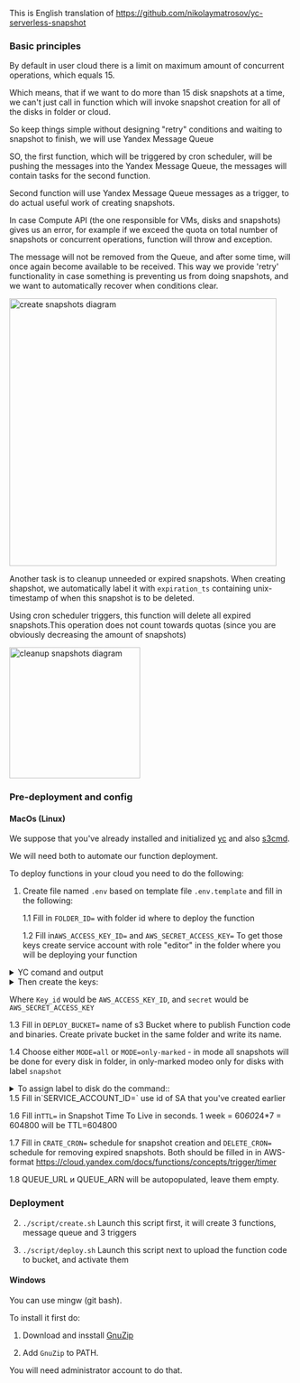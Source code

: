 This is English translation of https://github.com/nikolaymatrosov/yc-serverless-snapshot

### Basic principles

By default in user cloud there is a limit on maximum amount of concurrent operations, which equals 15.

Which means, that if we want to do more than 15 disk snapshots at a time, we can't just call in function which will invoke snapshot creation for all of the disks in folder or cloud.

So keep things simple without designing "retry" conditions and waiting to snapshot to finish, we will use Yandex Message Queue

SO, the first function, which will be triggered by cron scheduler, will be pushing the messages into the Yandex Message Queue, the messages will contain tasks for the second  function.

Second function will use Yandex Message Queue messages as a trigger, to do actual useful work of creating snapshots.

In case Compute API (the one responsible for VMs, disks and snapshots) gives us an error, for example if we exceed the quota on total number of snapshots or concurrent operations, function will throw and exception.

The message will not be removed from the Queue, and after some time, will once again become available to be received. This way we provide
'retry' functionality in case something is preventing us from doing snapshots, and we want to automatically recover when conditions clear.

<img src="assets/create.png" width="474px" alt="create snapshots diagram">

Another task is to cleanup unneeded or expired snapshots. When creating shapshot, we automatically label it with  `expiration_ts` containing unix-timestamp of when this snapshot is to be deleted.

Using cron scheduler triggers, this function will delete all expired snapshots.This operation does not count towards quotas (since you are obviously decreasing the amount of snapshots)

<img src="assets/cleanup.png" width="232px" alt="cleanup snapshots diagram">

### Pre-deployment and config
#### MacOs (Linux)

We suppose that you've already installed and initialized [yc](https://cloud.yandex.com/docs/cli/quickstart) and also [s3cmd](https://cloud.yandex.com/docs/storage/tools/s3cmd). 

We will need both to automate our function deployment.

To deploy functions in your cloud you need to do the following:

1. Create file named `.env` based on template file `.env.template` and fill in the following:

    1.1 Fill in `FOLDER_ID=` with folder id where to deploy the function
   
    1.2 Fill in`AWS_ACCESS_KEY_ID=` and `AWS_SECRET_ACCESS_KEY=` 
        To get those keys create service account with role "editor" in the folder where you will be deploying your function
        
<details><summary>YC comand and output</summary>

``` 
yc iam service-account create --name sa-snapshot 
--description "service account for snapshot automation" --format=json
```
           
```json
{ 
"id": "aje82e80o9roadhod6bl",
"folder_id": "b1gul7j7tkf53j6imep0",
"created_at": "2020-10-07T01:18:02Z",
"name": "sa-snapshot",
"description": "service account for snapshot automation" 
}
```
</details>        


<details><summary>Then create the keys:</summary>

```
yc iam access-key create --service-account-name sa-snapshot --format=json
```
          
```json
{ 
"access_key": 
             { 
               "id": "ajeup40ardboshpnifcn",
               "service_account_id": "aje82e80o9roadhod6bl",
               "created_at": "2020-10-07T01:20:11Z",
               "key_id": "qPKMRDUcwxPWHQ1D7av4 
             },
 "secret": "somesecrett" 
} 
```
</details> 

Where `Key_id` would be `AWS_ACCESS_KEY_ID`, and `secret` would be `AWS_SECRET_ACCESS_KEY`
       
   1.3 Fill in `DEPLOY_BUCKET=` name of s3 Bucket where to publish Function code and binaries. Create private  bucket in the same folder and write its name.
    
   1.4 Choose either `MODE=all` or `MODE=only-marked` - in mode all snapshots will be done for every disk in folder, in only-marked modeo only for disks with              label `snapshot` 
   <details><summary>To assign label to disk do the command::</summary> 
  
 `yc compute disk add-labels --name=init-test-disk --labels=snapshot=1`
      
```json 
{
  "id": "fhmhsdpqauu4vasm5tsl",
  "folder_id": "b1gul7j7tkf53j6imep0",
  "created_at": "2020-08-19T15:51:36Z",
  "name": "init-test",
  "labels": 
         {
           "snapshot": "1"
         },
  "type_id": "network-hdd",
  "zone_id": "ru-central1-a",
  "size": "2445983875072",
  "block_size": "4096",
  "product_ids": [
    "f2e714m5slsflaoji565"
  ],
  "status": "READY",
  "source_snapshot_id": "fd8b2e4op5qmj27p2s79",
  "disk_placement_policy": 
  {

  }
}
```    
</details> 
   1.5 Fill in`SERVICE_ACCOUNT_ID=` use id of SA that  you've created earlier
    
   1.6 Fill in`TTL=` in Snapshot Time To Live in seconds. 1 week = 60*60*24*7 = 604800 will be TTL=604800
    
   1.7 Fill in `CRATE_CRON=` schedule for snapshot creation and `DELETE_CRON=` schedule for  removing expired snapshots. Both should be filled in in AWS-format            https://cloud.yandex.com/docs/functions/concepts/trigger/timer
    
   1.8 QUEUE_URL и QUEUE_ARN will be autopopulated, leave them empty.

### Deployment

2. `./script/create.sh` Launch this script first, it will create 3 functions, message queue and 3 triggers

3. `./script/deploy.sh` Launch this script next to upload the function code to bucket, and activate them

#### Windows

You can use mingw (git bash).

To install it first do:

1. Download and insstall [GnuZip](http://gnuwin32.sourceforge.net/packages/zip.htm)

2. Add `GnuZip` to PATH.

You will need administrator account to do that.
